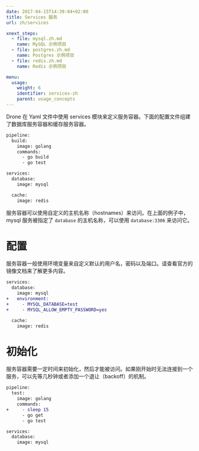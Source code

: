 ```yaml
---
date: 2017-04-15T14:39:04+02:00
title: Services 服务
url: zh/services

xnext_steps:
  - file: mysql.zh.md
    name: MySQL 示例项目
  - file: postgres.zh.md
    name: Postgres 示例项目
  - file: redis.zh.md
    name: Redis 示例项目

menu:
  usage:
    weight: 6
    identifier: services-zh
    parent: usage_concepts
---
```


<!--Drone provides a services section in the Yaml file used for defining service containers. The below configuration composes database and cache containers.-->

Drone 在 Yaml 文件中使用 services 模块来定义服务容器。下面的配置文件组建了数据库服务容器和缓存服务容器。

```diff
pipeline:
  build:
    image: golang
    commands:
      - go build
      - go test

services:
  database:
    image: mysql

  cache:
    image: redis
```

<!--Services are accessed using custom hostnames. In the above example the mysql service is assigned the hostname `database` and is available at `database:3306`.-->

服务容器可以使用自定义的主机名称（hostnames）来访问。在上面的例子中， mysql 服务被指定了 `database` 的主机名称，可以使用 `database:3306` 来访问它。

# 配置

<!--Service containers generally expose environment variables to customize service startup such as default usernames, passwords and ports. Please see the official image documentation to learn more.-->

服务容器一般使用环境变量来自定义默认的用户名，密码以及端口。请查看官方的镜像文档来了解更多内容。

```diff
services:
  database:
    image: mysql
+   environment:
+     - MYSQL_DATABASE=test
+     - MYSQL_ALLOW_EMPTY_PASSWORD=yes

  cache:
    image: redis
```

# 初始化

<!--Service containers require time to initialize and begin accept connections. If you are unable to connect to a service you may need to wait a few seconds or implement a backoff.-->

服务容器需要一定时间来初始化，然后才能被访问。如果刚开始时无法连接到一个服务，可以先等几秒钟或者添加一个退让（backoff）的机制。

```diff
pipeline:
  test:
    image: golang
    commands:
+     - sleep 15
      - go get
      - go test

services:
  database:
    image: mysql
```
